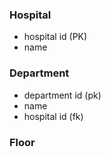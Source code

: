 ### Hospital  * hospital id (PK)* name### Department* department id (pk)* name* hospital id (fk)### Floor